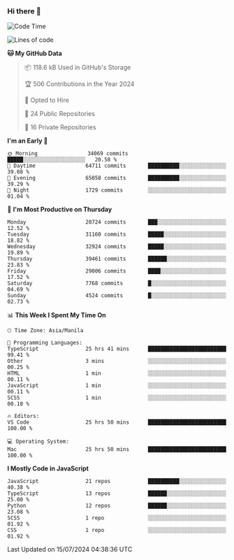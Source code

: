 ### Hi there 👋

<!--START_SECTION:waka-->
![Code Time](http://img.shields.io/badge/Code%20Time-852%20hrs%2030%20mins-blue)

![Lines of code](https://img.shields.io/badge/From%20Hello%20World%20I%27ve%20Written-65.5%20million%20lines%20of%20code-blue)

**🐱 My GitHub Data** 

> 📦 118.6 kB Used in GitHub's Storage 
 > 
> 🏆 506 Contributions in the Year 2024
 > 
> 💼 Opted to Hire
 > 
> 📜 24 Public Repositories 
 > 
> 🔑 16 Private Repositories 
 > 
**I'm an Early 🐤** 

```text
🌞 Morning                34069 commits       █████░░░░░░░░░░░░░░░░░░░░   20.58 % 
🌆 Daytime                64711 commits       ██████████░░░░░░░░░░░░░░░   39.08 % 
🌃 Evening                65058 commits       ██████████░░░░░░░░░░░░░░░   39.29 % 
🌙 Night                  1729 commits        ░░░░░░░░░░░░░░░░░░░░░░░░░   01.04 % 
```
📅 **I'm Most Productive on Thursday** 

```text
Monday                   20724 commits       ███░░░░░░░░░░░░░░░░░░░░░░   12.52 % 
Tuesday                  31160 commits       █████░░░░░░░░░░░░░░░░░░░░   18.82 % 
Wednesday                32924 commits       █████░░░░░░░░░░░░░░░░░░░░   19.89 % 
Thursday                 39461 commits       ██████░░░░░░░░░░░░░░░░░░░   23.83 % 
Friday                   29006 commits       ████░░░░░░░░░░░░░░░░░░░░░   17.52 % 
Saturday                 7768 commits        █░░░░░░░░░░░░░░░░░░░░░░░░   04.69 % 
Sunday                   4524 commits        █░░░░░░░░░░░░░░░░░░░░░░░░   02.73 % 
```


📊 **This Week I Spent My Time On** 

```text
🕑︎ Time Zone: Asia/Manila

💬 Programming Languages: 
TypeScript               25 hrs 41 mins      █████████████████████████   99.41 % 
Other                    3 mins              ░░░░░░░░░░░░░░░░░░░░░░░░░   00.25 % 
HTML                     1 min               ░░░░░░░░░░░░░░░░░░░░░░░░░   00.11 % 
JavaScript               1 min               ░░░░░░░░░░░░░░░░░░░░░░░░░   00.11 % 
SCSS                     1 min               ░░░░░░░░░░░░░░░░░░░░░░░░░   00.10 % 

🔥 Editors: 
VS Code                  25 hrs 50 mins      █████████████████████████   100.00 % 

💻 Operating System: 
Mac                      25 hrs 50 mins      █████████████████████████   100.00 % 
```

**I Mostly Code in JavaScript** 

```text
JavaScript               21 repos            ██████████░░░░░░░░░░░░░░░   40.38 % 
TypeScript               13 repos            ██████░░░░░░░░░░░░░░░░░░░   25.00 % 
Python                   12 repos            ██████░░░░░░░░░░░░░░░░░░░   23.08 % 
SCSS                     1 repo              ░░░░░░░░░░░░░░░░░░░░░░░░░   01.92 % 
CSS                      1 repo              ░░░░░░░░░░░░░░░░░░░░░░░░░   01.92 % 
```




 Last Updated on 15/07/2024 04:38:36 UTC
<!--END_SECTION:waka-->
